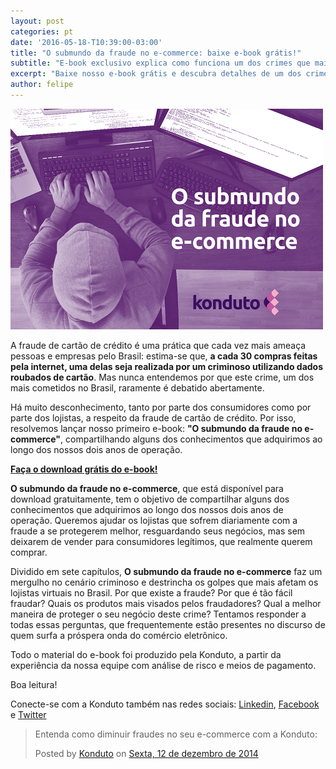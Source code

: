```yaml
---
layout: post
categories: pt
date: '2016-05-18-T10:39:00-03:00'
title: "O submundo da fraude no e-commerce: baixe e-book grátis!"
subtitle: "E-book exclusivo explica como funciona um dos crimes que mais ameaça as lojas virtuais no Brasil e no mundo"
excerpt: "Baixe nosso e-book grátis e descubra detalhes de um dos crimes que mais ameaça as lojas virtuais no Brasil e no mundo"
author: felipe
---
```


![submundo](/images/160518-submundo.png)

A fraude de cartão de crédito é uma prática que cada vez mais ameaça pessoas e empresas pelo Brasil: estima-se que, **a cada 30 compras feitas pela internet, uma delas seja realizada por um criminoso utilizando dados roubados de cartão**. Mas nunca entendemos por que este crime, um dos mais cometidos no Brasil, raramente é debatido abertamente. 

Há muito desconhecimento, tanto por parte dos consumidores como por parte dos lojistas, a respeito da fraude de cartão de crédito. Por isso, resolvemos lançar nosso primeiro e-book: **"O submundo da fraude no e-commerce"**, compartilhando alguns dos conhecimentos que adquirimos ao longo dos nossos dois anos de operação. 

**[Faça o download grátis do e-book!](http://ebooks.konduto.com/submundo-da-fraude/?utm_source=konduto&utm_medium=blog&utm_campaign=release)**

**O submundo da fraude no e-commerce**, que está disponível para download gratuitamente, tem o objetivo de compartilhar alguns dos conhecimentos que adquirimos ao longo dos nossos dois anos de operação. Queremos ajudar os lojistas que sofrem diariamente com a fraude a se protegerem melhor, resguardando seus negócios, mas sem deixarem de vender para consumidores legítimos, que realmente querem comprar. 

Dividido em sete capítulos, **O submundo da fraude no e-commerce** faz um mergulho no cenário criminoso e destrincha os golpes que mais afetam os lojistas virtuais no Brasil. Por que existe a fraude? Por que é tão fácil fraudar? Quais os produtos mais visados pelos fraudadores? Qual a melhor maneira de proteger o seu negócio deste crime? Tentamos responder a todas essas perguntas, que frequentemente estão presentes no discurso de quem surfa a próspera onda do comércio eletrônico. 

Todo o material do e-book foi produzido pela Konduto, a partir da experiência da nossa equipe com análise de risco e meios de pagamento. 

Boa leitura! 

Conecte-se com a Konduto também nas redes sociais: [Linkedin](https://www.linkedin.com/company/konduto), [Facebook](https://www.facebook.com/konduto) e [Twitter](https://twitter.com/KondutoBR)  

<div id="fb-root"></div><script>(function(d, s, id) {  var js, fjs = d.getElementsByTagName(s)[0];  if (d.getElementById(id)) return;  js = d.createElement(s); js.id = id;  js.src = "//connect.facebook.net/pt_BR/sdk.js#xfbml=1&version=v2.3";  fjs.parentNode.insertBefore(js, fjs);}(document, 'script', 'facebook-jssdk'));</script><div class="fb-post" data-href="https://www.facebook.com/konduto/videos/613187352119217/" data-width="650"><div class="fb-xfbml-parse-ignore"><blockquote cite="https://www.facebook.com/konduto/videos/613187352119217/"><p>Entenda como diminuir fraudes no seu e-commerce com a Konduto:</p>Posted by <a href="https://www.facebook.com/konduto/">Konduto</a> on&nbsp;<a href="https://www.facebook.com/konduto/videos/613187352119217/">Sexta, 12 de dezembro de 2014</a></blockquote></div></div>

